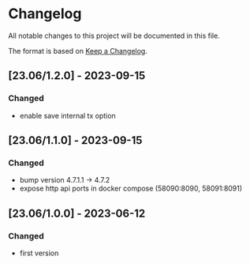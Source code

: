 # Changelog
All notable changes to this project will be documented in this file.

The format is based on [Keep a Changelog](https://keepachangelog.com/en/1.0.0/).

## [23.06/1.2.0] - 2023-09-15
### Changed
- enable save internal tx option


## [23.06/1.1.0] - 2023-09-15
### Changed
- bump version 4.7.1.1 -> 4.7.2
- expose http api ports in docker compose (58090:8090, 58091:8091)

## [23.06/1.0.0] - 2023-06-12
### Changed
- first version